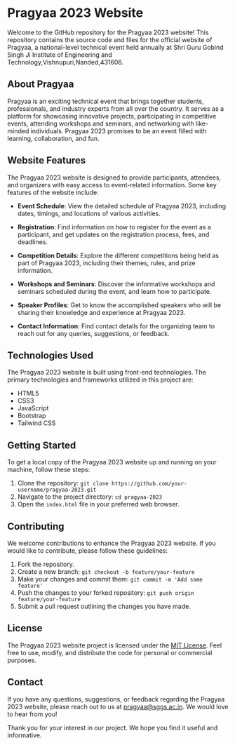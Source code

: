 # Pragyaa 2023 Website

Welcome to the GitHub repository for the Pragyaa 2023 website! This repository contains the source code and files for the official website of Pragyaa, a national-level technical event held annually at Shri Guru Gobind Singh Ji Institute of Engineering and Technology,Vishnupuri,Nanded,431606.

## About Pragyaa

Pragyaa is an exciting technical event that brings together students, professionals, and industry experts from all over the country. It serves as a platform for showcasing innovative projects, participating in competitive events, attending workshops and seminars, and networking with like-minded individuals. Pragyaa 2023 promises to be an event filled with learning, collaboration, and fun.

## Website Features

The Pragyaa 2023 website is designed to provide participants, attendees, and organizers with easy access to event-related information. Some key features of the website include:

- **Event Schedule**: View the detailed schedule of Pragyaa 2023, including dates, timings, and locations of various activities.

- **Registration**: Find information on how to register for the event as a participant, and get updates on the registration process, fees, and deadlines.

- **Competition Details**: Explore the different competitions being held as part of Pragyaa 2023, including their themes, rules, and prize information.

- **Workshops and Seminars**: Discover the informative workshops and seminars scheduled during the event, and learn how to participate.

- **Speaker Profiles**: Get to know the accomplished speakers who will be sharing their knowledge and experience at Pragyaa 2023.

- **Contact Information**: Find contact details for the organizing team to reach out for any queries, suggestions, or feedback.

## Technologies Used

The Pragyaa 2023 website is built using front-end technologies. The primary technologies and frameworks utilized in this project are:

- HTML5
- CSS3
- JavaScript
- Bootstrap
- Tailwind CSS

## Getting Started

To get a local copy of the Pragyaa 2023 website up and running on your machine, follow these steps:

1. Clone the repository: `git clone https://github.com/your-username/pragyaa-2023.git`
2. Navigate to the project directory: `cd pragyaa-2023`
3. Open the `index.html` file in your preferred web browser.

## Contributing

We welcome contributions to enhance the Pragyaa 2023 website. If you would like to contribute, please follow these guidelines:

1. Fork the repository.
2. Create a new branch: `git checkout -b feature/your-feature`
3. Make your changes and commit them: `git commit -m 'Add some feature'`
4. Push the changes to your forked repository: `git push origin feature/your-feature`
5. Submit a pull request outlining the changes you have made.

## License

The Pragyaa 2023 website project is licensed under the [MIT License](LICENSE). Feel free to use, modify, and distribute the code for personal or commercial purposes.

## Contact

If you have any questions, suggestions, or feedback regarding the Pragyaa 2023 website, please reach out to us at [pragyaa@sggs.ac.in](mailto:pragyaa@sggs.ac.in). We would love to hear from you!

Thank you for your interest in our project. We hope you find it useful and informative.

